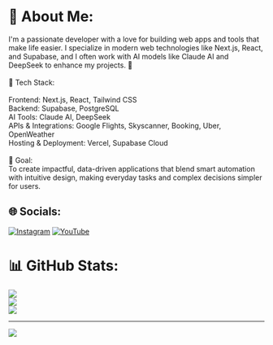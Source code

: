 # 💫 About Me:
I'm a passionate developer with a love for building web apps and tools that make life easier. I specialize in modern web technologies like Next.js, React, and Supabase, and I often work with AI models like Claude AI and DeepSeek to enhance my projects. 🚀<br><br>🔧 Tech Stack:<br><br>Frontend: Next.js, React, Tailwind CSS<br>Backend: Supabase, PostgreSQL<br>AI Tools: Claude AI, DeepSeek<br>APIs & Integrations: Google Flights, Skyscanner, Booking, Uber, OpenWeather<br>Hosting & Deployment: Vercel, Supabase Cloud<br><br>🎯 Goal:<br>To create impactful, data-driven applications that blend smart automation with intuitive design, making everyday tasks and complex decisions simpler for users.


## 🌐 Socials:
[![Instagram](https://img.shields.io/badge/Instagram-%23E4405F.svg?logo=Instagram&logoColor=white)](https://instagram.com/VRXikk) [![YouTube](https://img.shields.io/badge/YouTube-%23FF0000.svg?logo=YouTube&logoColor=white)](https://youtube.com/@@VRXik) 
# 📊 GitHub Stats:
![](https://github-readme-stats.vercel.app/api?username=VRXikk&theme=tokyonight&hide_border=false&include_all_commits=false&count_private=false)<br/>
![](https://nirzak-streak-stats.vercel.app/?user=VRXikk&theme=tokyonight&hide_border=false)<br/>
![](https://github-readme-stats.vercel.app/api/top-langs/?username=VRXikk&theme=tokyonight&hide_border=false&include_all_commits=false&count_private=false&layout=compact)

---
[![](https://visitcount.itsvg.in/api?id=VRXikk&icon=0&color=0)](https://visitcount.itsvg.in)

<!-- Proudly created with GPRM ( https://gprm.itsvg.in ) -->
